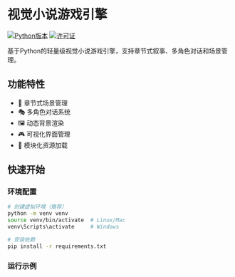 # 视觉小说游戏引擎

[![Python版本](https://img.shields.io/badge/python-3.8%2B-blue)](https://www.python.org/)
[![许可证](https://img.shields.io/badge/license-MIT-green)](LICENSE)

基于Python的轻量级视觉小说游戏引擎，支持章节式叙事、多角色对话和场景管理。

## 功能特性

- 📖 章节式场景管理
- 🎭 多角色对话系统
- 🖼️ 动态背景渲染
- 🎮 可视化界面管理
- 📂 模块化资源加载

## 快速开始

### 环境配置
```bash
# 创建虚拟环境（推荐）
python -m venv venv
source venv/bin/activate  # Linux/Mac
venv\Scripts\activate     # Windows

# 安装依赖
pip install -r requirements.txt
```

### 运行示例
```